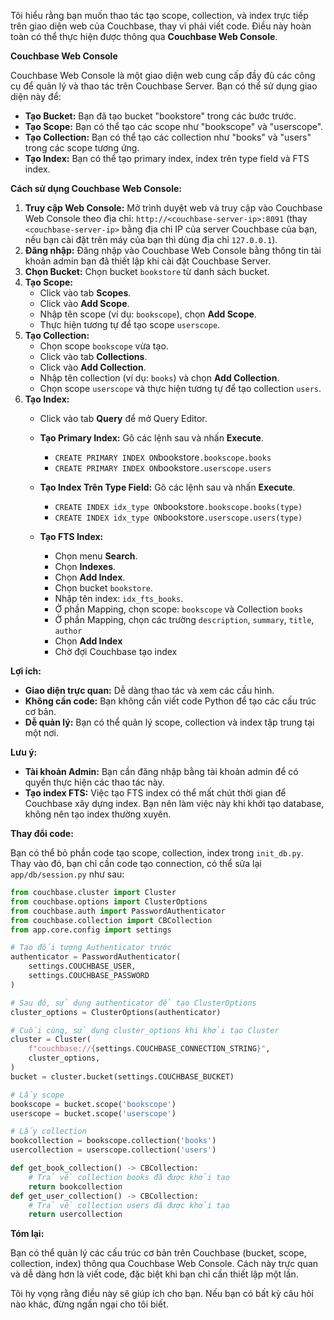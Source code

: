 Tôi hiểu rằng bạn muốn thao tác tạo scope, collection, và index trực tiếp trên giao diện web của Couchbase, thay vì phải viết code. Điều này hoàn toàn có thể thực hiện được thông qua **Couchbase Web Console**.

**Couchbase Web Console**

Couchbase Web Console là một giao diện web cung cấp đầy đủ các công cụ để quản lý và thao tác trên Couchbase Server. Bạn có thể sử dụng giao diện này để:

* **Tạo Bucket:** Bạn đã tạo bucket "bookstore" trong các bước trước.
* **Tạo Scope:** Bạn có thể tạo các scope như "bookscope" và "userscope".
* **Tạo Collection:** Bạn có thể tạo các collection như "books" và "users" trong các scope tương ứng.
* **Tạo Index:** Bạn có thể tạo primary index, index trên type field và FTS index.

**Cách sử dụng Couchbase Web Console:**

1. **Truy cập Web Console:** Mở trình duyệt web và truy cập vào Couchbase Web Console theo địa chỉ: `http://<couchbase-server-ip>:8091` (thay `<couchbase-server-ip>` bằng địa chỉ IP của server Couchbase của bạn, nếu bạn cài đặt trên máy của bạn thì dùng địa chỉ `127.0.0.1`).
2. **Đăng nhập:** Đăng nhập vào Couchbase Web Console bằng thông tin tài khoản admin bạn đã thiết lập khi cài đặt Couchbase Server.
3. **Chọn Bucket:** Chọn bucket `bookstore` từ danh sách bucket.
4. **Tạo Scope:**
    * Click vào tab **Scopes**.
    * Click vào **Add Scope**.
    * Nhập tên scope (ví dụ: `bookscope`), chọn **Add Scope**.
    * Thực hiện tương tự để tạo scope `userscope`.
5. **Tạo Collection:**
    * Chọn scope `bookscope` vừa tạo.
    * Click vào tab **Collections**.
    * Click vào **Add Collection**.
    * Nhập tên collection (ví dụ: `books`) và chọn **Add Collection**.
    * Chọn scope `userscope` và thực hiện tương tự để tạo collection `users`.
6. **Tạo Index:**
    * Click vào tab **Query** để mở Query Editor.
    * **Tạo Primary Index:** Gõ các lệnh sau và nhấn **Execute**.
        * `CREATE PRIMARY INDEX ON`bookstore`.bookscope.books`
        * `CREATE PRIMARY INDEX ON`bookstore`.userscope.users`
    * **Tạo Index Trên Type Field:** Gõ các lệnh sau và nhấn **Execute**.
         * `CREATE INDEX idx_type ON`bookstore`.bookscope.books(type)`
         * `CREATE INDEX idx_type ON`bookstore`.userscope.users(type)`
    * **Tạo FTS Index:**

        * Chọn menu **Search**.
        * Chọn **Indexes**.
        * Chọn **Add Index**.
        * Chọn bucket `bookstore`.
        * Nhập tên index: `idx_fts_books`.
        * Ở phần Mapping, chọn scope: `bookscope` và Collection `books`
         * Ở phần Mapping, chọn các trường `description`, `summary`, `title`, `author`
         * Chọn **Add Index**
         * Chờ đợi Couchbase tạo index

**Lợi ích:**

* **Giao diện trực quan:** Dễ dàng thao tác và xem các cấu hình.
* **Không cần code:** Bạn không cần viết code Python để tạo các cấu trúc cơ bản.
* **Dễ quản lý:** Bạn có thể quản lý scope, collection và index tập trung tại một nơi.

**Lưu ý:**

* **Tài khoản Admin:** Bạn cần đăng nhập bằng tài khoản admin để có quyền thực hiện các thao tác này.
* **Tạo index FTS:** Việc tạo FTS index có thể mất chút thời gian để Couchbase xây dựng index. Bạn nên làm việc này khi khởi tạo database, không nên tạo index thường xuyên.

**Thay đổi code:**

Bạn có thể bỏ phần code tạo scope, collection, index trong `init_db.py`. Thay vào đó, bạn chỉ cần code tạo connection, có thể sửa lại `app/db/session.py` như sau:

```python
from couchbase.cluster import Cluster
from couchbase.options import ClusterOptions
from couchbase.auth import PasswordAuthenticator
from couchbase.collection import CBCollection
from app.core.config import settings

# Tạo đối tượng Authenticator trước
authenticator = PasswordAuthenticator(
    settings.COUCHBASE_USER,
    settings.COUCHBASE_PASSWORD
)

# Sau đó, sử dụng authenticator để tạo ClusterOptions
cluster_options = ClusterOptions(authenticator)

# Cuối cùng, sử dụng cluster_options khi khởi tạo Cluster
cluster = Cluster(
    f"couchbase://{settings.COUCHBASE_CONNECTION_STRING}",
    cluster_options,
)
bucket = cluster.bucket(settings.COUCHBASE_BUCKET)

# Lấy scope
bookscope = bucket.scope('bookscope')
userscope = bucket.scope('userscope')

# Lấy collection
bookcollection = bookscope.collection('books')
usercollection = userscope.collection('users')

def get_book_collection() -> CBCollection:
    # Trả về collection books đã được khởi tạo
    return bookcollection
def get_user_collection() -> CBCollection:
    # Trả về collection users đã được khởi tạo
    return usercollection
```

**Tóm lại:**

Bạn có thể quản lý các cấu trúc cơ bản trên Couchbase (bucket, scope, collection, index) thông qua Couchbase Web Console. Cách này trực quan và dễ dàng hơn là viết code, đặc biệt khi bạn chỉ cần thiết lập một lần.

Tôi hy vọng rằng điều này sẽ giúp ích cho bạn. Nếu bạn có bất kỳ câu hỏi nào khác, đừng ngần ngại cho tôi biết.
